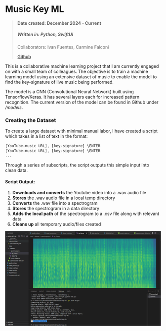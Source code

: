 # Music Key ML
> #### Date created: December 2024 - Current
>
> ##### Written in: **Python, SwiftUI**
>
> Collaborators: Ivan Fuentes, Carmine Falconi
>
> [Github](https://github.com/ElijahWood2003/audio-key-ml)

<p>This is a collaborative machine learning project that I am currently engaged on with a small team of colleagues. The objective is to train a machine learning model using an extensive dataset of music to enable the model to find the key-signature of live music being performed.</p>
<p>The model is a CNN (Convolutional Neural Network) built using Tensorflow/Keras. It has several layers each for increased pattern recognition. The current version of the model can be found in Github under <em>/models</em>.</p>

### Creating the Dataset
To create a large dataset with minimal manual labor, I have created a script which takes in a list of text in the format: 
```
[YouTube-music URL], [key-signature] \ENTER
[YouTube-music URL], [key-signature] \ENTER
...
```
Through a series of subscripts, the script outputs this simple input into clean data.
#### Script Output:

1. **Downloads and converts** the Youtube video into a .wav audio file
2. **Stores** the .wav audio file in a local temp directory
3. **Converts** the .wav file into a spectrogram
4. **Stores** the spectrogram in a data directory
5. **Adds the local path** of the spectrogram to a .csv file along with relevant data
6. **Cleans up** all temporary audio/files created

![Spectrogram](images/spectrogram.png "Spectrogram Screenshot")
